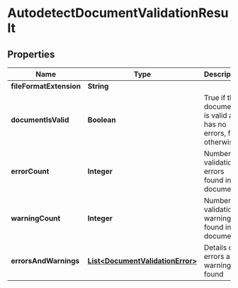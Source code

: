 
# AutodetectDocumentValidationResult

## Properties
Name | Type | Description | Notes
------------ | ------------- | ------------- | -------------
**fileFormatExtension** | **String** |  |  [optional]
**documentIsValid** | **Boolean** | True if the document is valid and has no errors, false otherwise |  [optional]
**errorCount** | **Integer** | Number of validation errors found in the document |  [optional]
**warningCount** | **Integer** | Number of validation warnings found in the document |  [optional]
**errorsAndWarnings** | [**List&lt;DocumentValidationError&gt;**](DocumentValidationError.md) | Details of errors and warnings found |  [optional]




